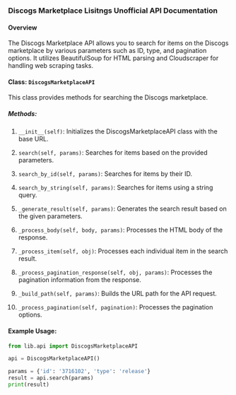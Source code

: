 ### Discogs Marketplace Lisitngs Unofficial API Documentation

#### Overview
The Discogs Marketplace API allows you to search for items on the Discogs marketplace by various parameters such as ID, type, and pagination options. It utilizes BeautifulSoup for HTML parsing and Cloudscraper for handling web scraping tasks.

#### Class: `DiscogsMarketplaceAPI`
This class provides methods for searching the Discogs marketplace.

##### Methods:

1. `__init__(self)`: Initializes the DiscogsMarketplaceAPI class with the base URL.

2. `search(self, params)`: Searches for items based on the provided parameters.

3. `search_by_id(self, params)`: Searches for items by their ID.

4. `search_by_string(self, params)`: Searches for items using a string query.

5. `_generate_result(self, params)`: Generates the search result based on the given parameters.

6. `_process_body(self, body, params)`: Processes the HTML body of the response.

7. `_process_item(self, obj)`: Processes each individual item in the search result.

8. `_process_pagination_response(self, obj, params)`: Processes the pagination information from the response.

9. `_build_path(self, params)`: Builds the URL path for the API request.

10. `_process_pagination(self, pagination)`: Processes the pagination options.

#### Example Usage:

```python
from lib.api import DiscogsMarketplaceAPI

api = DiscogsMarketplaceAPI()

params = {'id': '3716102', 'type': 'release'}
result = api.search(params)
print(result)
